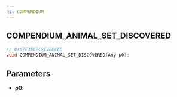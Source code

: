 ```yaml
---
ns: COMPENDIUM
---
```

## COMPENDIUM_ANIMAL_SET_DISCOVERED

```c
// 0x67F35C7C9F2BDCFE
void COMPENDIUM_ANIMAL_SET_DISCOVERED(Any p0);
```

## Parameters
* **p0**:
